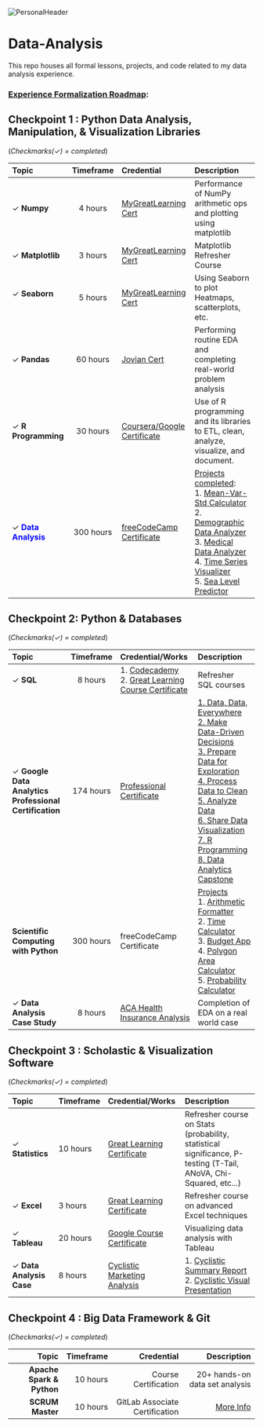 ![PersonalHeader](https://user-images.githubusercontent.com/67473001/169627696-4ab0d97b-90e5-48b5-825a-77c7a08bc1ca.png)

# Data-Analysis
This repo houses all formal lessons, projects, and code related to my data analysis experience. 

<h3><ins>Experience Formalization Roadmap</ins>:<h3> 

## Checkpoint 1 : Python Data Analysis, Manipulation, & Visualization Libraries
(<i>Checkmarks(&check;) = completed</i>)

| Topic | Timeframe | Credential | Description | 
|:---|:---:|:---|:---|
| &check; <b>Numpy</b> | 4 hours | [MyGreatLearning Cert](https://drive.google.com/file/d/1vYkW-HN-7ADTQEEf6qj0adE63SE8dSBj/view?usp=sharing) | Performance of NumPy arithmetic ops and plotting using matplotlib |
| &check; <b>Matplotlib</b> | 3 hours | [MyGreatLearning Cert](https://drive.google.com/file/d/136vMg8fqxd0F3rSfFpgGc2qb4d3SHyAM/view?usp=sharing) | Matplotlib Refresher Course |
| &check; <b>Seaborn</b></p> | 5 hours | [MyGreatLearning Cert](https://drive.google.com/file/d/1_nKRihGOZb0xA4dpM_8LQU6TcMvopLPv/view?usp=sharing) | Using Seaborn to plot Heatmaps, scatterplots, etc. | 
| &check; <b>Pandas</b> | 60 hours | [Jovian Cert](https://drive.google.com/file/d/12MJKU8uabmaDJok-Zo3if477MHOMJmG1/view?usp=sharing) | Performing routine EDA and completing real-world problem analysis |
| &check; <b>R Programming</b> | 30 hours | [Coursera/Google Certificate](https://drive.google.com/file/d/14gbfoCtbDzkirDkYHqIyFSAeIbgvxFuv/view?usp=sharing) | Use of R programming and its libraries to ETL, clean, analyze, visualize, and document. | 
| &check; <span style='color:blue'><b>Data Analysis</b></span>| 300 hours | [freeCodeCamp Certificate](https://freecodecamp.org/certification/xxk1ng0fh3artzxx/data-analysis-with-python-v7) | <ins>Projects completed</ins>:<br>1. [Mean-Var-Std Calculator](https://replit.com/@mrcking88/boilerplate-mean-variance-standard-deviation-calculator)<br>2. [Demographic Data Analyzer](https://replit.com/@mrcking88/boilerplate-demographic-data-analyzer-3)<br>3. [Medical Data Analyzer](https://replit.com/@mrcking88/boilerplate-medical-data-visualizer)<br>4. [Time Series Visualizer](https://replit.com/@mrcking88/boilerplate-page-view-time-series-visualizer)<br>5. [Sea Level Predictor](https://replit.com/@mrcking88/boilerplate-sea-level-predictor)<br>  | 

## Checkpoint 2: Python & Databases
(<i>Checkmarks(&check;) = completed</i>)

| Topic | Timeframe | Credential/Works | Description | 
|:---|:---:|:---|:---|
| &check; <b>SQL</b> | 8 hours | 1. [Codecademy](https://drive.google.com/file/d/1-kfudCi1jWrFIdeGbqyn4Q2_3OuQDn7j/view?usp=sharing)<br>2. [Great Learning Course Certificate](https://drive.google.com/file/d/15qC0cUtcMK6VmHpvkEl9pufExgoBlzHd/view?usp=sharing) | Refresher SQL courses |
| &check; <b>Google Data Analytics<br>Professional Certification | 174 hours | [Professional<br>Certificate](https://www.coursera.org/account/accomplishments/specialization/certificate/47Z4FBGM58NM) | [1. Data, Data, Everywhere](https://www.coursera.org/account/accomplishments/certificate/QPGP2RZZEBNU)<br>[2. Make Data-Driven Decisions](https://www.coursera.org/account/accomplishments/certificate/4ABW8WZVN4YN)<br>[3. Prepare Data for Exploration](https://www.coursera.org/account/accomplishments/certificate/XUNM6MFCX6KB)<br>[4. Process Data to Clean](https://www.coursera.org/account/accomplishments/certificate/ACLJ9ZZN6QX5)<br>[5. Analyze Data](https://www.coursera.org/account/accomplishments/certificate/YT3358L7BHQD)<br>[6. Share Data Visualization](https://www.coursera.org/account/accomplishments/certificate/ZGN7FM9RYQC3)<br>[7. R Programming](https://www.coursera.org/account/accomplishments/certificate/JY84H3VFXQCR)<br>[8. Data Analytics Capstone](https://www.coursera.org/account/accomplishments/certificate/75VG8USMNTG2)<br> | 
  | <b>Scientific Computing with Python</b> | 300 hours | freeCodeCamp Certificate | <ins>Projects</ins><br>1. [Arithmetic Formatter]()<br>2. [Time Calculator]()<br>3. [Budget App]()<br>4. [Polygon Area Calculator]()<br>5. [Probability Calculator]() |
| &check; <b>Data Analysis Case Study</b> | 8 hours | [ACA Health<br>Insurance Analysis](https://github.com/xxkohxx/Data-Analysis/blob/e6d273e5554af153651a6e02216be5cafd8427c1/1.%20Portfolio/a.%20Impact%20Analysis%20of%20the%20Affordable%20Care%20Act/Analysis_Health%20Insurance%20Coverage.ipynb) | Completion of EDA on a real world case |

## Checkpoint 3 : Scholastic & Visualization Software
(<i>Checkmarks(&check;) = completed</i>)

| Topic | Timeframe | Credential/Works | Description | 
|:---|:---|:---|:---|
| &check; <b>Statistics</b> | 10 hours |  [Great Learning Certificate](https://drive.google.com/file/d/1rZ4ZclGWXnOXxCeAZXtcODfK7RSBA3AP/view?usp=sharing) | Refresher course on Stats (probability, statistical significance, P-testing (T-Tail, ANoVA, Chi-Squared, etc...) | 
| &check; <b>Excel</b> | 3 hours | [Great Learning Certificate](https://drive.google.com/file/d/1F1qj0jbQjiamZn4qAANKP8FXVfKxLhkb/view?usp=sharing) | Refresher course on advanced Excel techniques
| &check; <b>Tableau</b> | 20 hours | [Google Course Certificate](https://drive.google.com/file/d/1oQai_IXapZRMnunsIrXOA07C4b_jS-8m/view?usp=sharing) | Visualizing data analysis with Tableau |
| &check; <b>Data Analysis Case</b> | 8 hours | [Cyclistic<br>Marketing Analysis](https://github.com/xxkohxx/Data-Analysis/blob/0fea9efcec605cd7fc4aedcceff402e694904dc1/1.%20Portfolio/b.%20Cyclistic%20Marketing%20Analysis/Cyclistic_Analysis.ipynb) | 1. [Cyclistic Summary Report]()<br>2. [Cyclistic Visual Presentation](https://public.tableau.com/shared/C4T5QYFF6?:display_count=n&:origin=viz_share_link) |

## Checkpoint 4 : Big Data Framework & Git
(<i>Checkmarks(&check;) = completed</i>)

| Topic | Timeframe | Credential | Description | 
|---:|---:|---:|---:|
| <b>Apache Spark & Python</b> | 10 hours | Course Certification | 20+ hands-on data set analysis |
| <b>SCRUM Master</b> | 10 hours | GitLab Associate Certification | <a href="">More Info</a>

